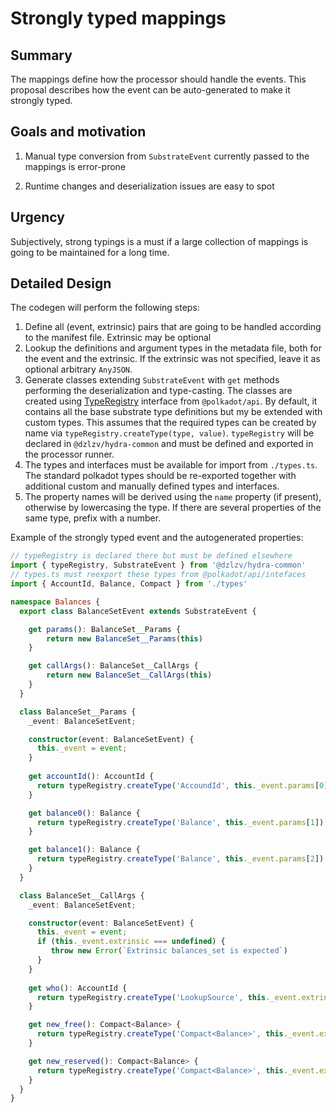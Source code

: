 # Strongly typed mappings

## Summary

The mappings define how the processor should handle the events. This proposal describes how the event can be auto-generated to make it strongly typed.

## Goals and motivation

1) Manual type conversion from `SubstrateEvent` currently passed to the mappings is error-prone

2) Runtime changes and deserialization issues are easy to spot

## Urgency

Subjectively, strong typings is a must if a large collection of mappings is going to be maintained for a long time.

## Detailed Design

The codegen will perform the following steps:

1) Define all (event, extrinsic) pairs that are going to be handled according to the manifest file. Extrinsic may be optional
2) Lookup the definitions and argument types in the metadata file, both for the event and the extrinsic. If the extrinsic was not specified, leave it as optional arbitrary `AnyJSON`.
3) Generate classes extending `SubstrateEvent` with `get` methods performing the deserialization and type-casting. The classes are created using [TypeRegistry](https://github.com/polkadot-js/api/blob/master/packages/types/src/types/registry.ts) interface from `@polkadot/api`. By default, it contains all the base substrate type definitions but my be extended with custom types. This assumes that the required types can be created by name via `typeRegistry.createType(type, value)`. `typeRegistry` will be declared in `@dzlzv/hydra-common` and must be defined and exported in the processor runner.
4) The types and interfaces must be available for import from `./types.ts`. The standard polkadot types should be re-exported together with additional custom and manually defined types and interfaces.
5) The property names will be derived using the `name` property (if present), otherwise by lowercasing the type. If there are several properties of the same type, prefix with a number.

Example of the strongly typed event and the autogenerated properties:

```typescript
// typeRegistry is declared there but must be defined elsewhere
import { typeRegistry, SubstrateEvent } from '@dzlzv/hydra-common'
// types.ts must reexport these types from @polkadot/api/intefaces
import { AccountId, Balance, Compact } from './types'

namespace Balances {
  export class BalanceSetEvent extends SubstrateEvent {

    get params(): BalanceSet__Params {
        return new BalanceSet__Params(this)
    }  

    get callArgs(): BalanceSet__CallArgs {
        return new BalanceSet__CallArgs(this)
    }
  }

  class BalanceSet__Params {
    _event: BalanceSetEvent;

    constructor(event: BalanceSetEvent) {
      this._event = event;
    }
  
    get accountId(): AccountId {
      return typeRegistry.createType('AccoundId', this._event.params[0])
    }

    get balance0(): Balance {
      return typeRegistry.createType('Balance', this._event.params[1])
    }

    get balance1(): Balance {
      return typeRegistry.createType('Balance', this._event.params[2])
    }
  }

  class BalanceSet__CallArgs {
    _event: BalanceSetEvent;

    constructor(event: BalanceSetEvent) {
      this._event = event;
      if (this._event.extrinsic === undefined) {
         throw new Error(`Extrinsic balances_set is expected`)
      }
    }
  
    get who(): AccountId {
      return typeRegistry.createType('LookupSource', this._event.extrinsic?.args[0])
    }

    get new_free(): Compact<Balance> {
      return typeRegistry.createType('Compact<Balance>', this._event.extrinsic?.args[1])
    }

    get new_reserved(): Compact<Balance> {
      return typeRegistry.createType('Compact<Balance>', this._event.extrinsic?.args[2])
    }
  }
}

```
